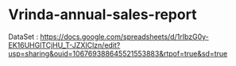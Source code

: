 # Vrinda-annual-sales-report
DataSet : https://docs.google.com/spreadsheets/d/1rIbzG0y-EK16UHGlTCjHU_T-JZXIClzn/edit?usp=sharing&ouid=106769388645521553883&rtpof=true&sd=true
